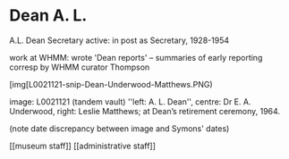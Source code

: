 



# Dean A. L.


A.L. Dean
Secretary
active: in post as Secretary, 1928-1954

work at WHMM: 
wrote 'Dean reports' – summaries of early reporting corresp by WHMM curator Thompson

[img[L0021121-snip-Dean-Underwood-Matthews.PNG)

image: L0021121 (tandem vault) ''left: A. L. Dean'', centre: Dr E. A. Underwood, right: Leslie Matthews; at Dean’s retirement ceremony, 1964.

(note date discrepancy between image and Symons' dates)

[[museum staff]] [[administrative staff]]